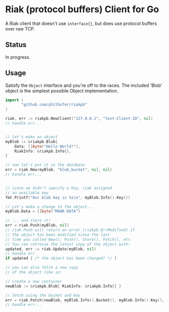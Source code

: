 Riak (protocol buffers) Client for Go
================

A Riak client that doesn't use `interface{}`, but does use protocol buffers over
raw TCP. 

## Status

In progress.


## Usage

Satisfy the `Object` interface and you're off to the races. The included 'Blob' object
is the simplest possible Object implementation.

```go
import (
       "github.com/philhofer/riakpb"
)

riak, err := riakpb.NewClient("127.0.0.1", "test-Client-ID", nil)
// handle err...


// let's make an object
myBlob := &riakpb.Blob{
	Data: []byte("Hello World!"),
	RiakInfo: &riakpb.Info{},
}

// now let's put it in the database
err = riak.New(myBlob, "blob_bucket", nil, nil)
// handle err...


// since we didn't specify a key, riak assigned
// an available key
fmt.Printf("Our blob key is %s\n", myBlob.Info().Key())

// Let's make a change to the object...
myBlob.Data = []byte("MOAR DATA")

// ... and store it!
err = riak.Push(myBlob, nil)
// riak.Push will return an error (riakpb.ErrModified) if
// the object has been modified since the last
// time you called New(), Push(), Store(), Fetch(), etc. 
// You can retreive the latest copy of the object with:
updated, err := riak.Update(myBlob, nil)
// handle err
if updated { /* the object has been changed! */ }

// you can also fetch a new copy
// of the object like so:

// create a new container
newBlob := &riakpb.Blob{ RiakInfo: &riakpb.Info{} }

// fetch using the bucket and key
err = riak.Fetch(newBlob, myBlob.Info().Bucket(), myBlob.Info().Key(), nil)
// handle err...


```
